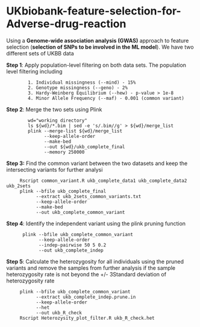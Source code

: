 # UKbiobank-feature-selection-for-Adverse-drug-reaction

  Using a **Genome-wide association analysis (GWAS)** approach to feature selection (**selection of SNPs to be involved in the ML model**). We have two different sets of UKBB data 

  **Step 1**: Apply population-level filtering on both data sets. The population level filtering including 
          
            1. Individual missingness (--mind) - 15%
            2. Genotype missingness (--geno) - 2%
            3. Hardy-Weinberg Equilibrium (--hew) - p-value > 1e-8
            4. Minor Allele Frequency (--maf) - 0.001 (common variant)
                      
  **Step 2**: Merge the two sets using Plink
            
            wd="working directory"
            ls ${wd}/*.bim | sed -e 's/.bim//g' > ${wd}/merge_list
            plink --merge-list ${wd}/merge_list 
                  --keep-allele-order 
                  --make-bed 
                  --out ${wd}/ukb_complete_final 
                  --memory 250000
  
  **Step 3:** Find the common variant between the two datasets and keep the intersecting variants for further analysi

         Rscript common_variant.R ukb_complete_data1 ukb_complete_data2 ukb_2sets
         plink --bfile ukb_complete_final 
               --extract ukb_2sets_common_variants.txt 
               --keep-allele-order
               --make-bed
               --out ukb_complete_common_variant
  
  **Step 4**: Identify the independent variant using the plink pruning function

          plink --bfile ukb_complete_common_variant
                --keep-allele-order 
                --indep-pairwise 50 5 0.2 
                --out ukb_complete_indep
  
 **Step 5**: Calculate the heterozygosity for all individuals using the pruned variants and remove the samples from further analysis if the sample heterozygosity rate is not beyond the +/- 3Standard deviation of heterozygosity rate

         plink --bfile ukb_complete_common_variant
               --extract ukb_complete_indep.prune.in
               --keep-allele-order
               --het
               --out ukb_R_check
         Rscript Heterozysity_plot_filter.R ukb_R_check.het
               

